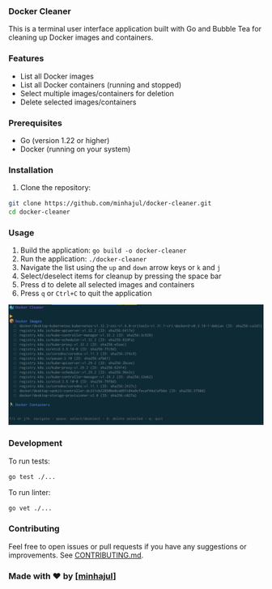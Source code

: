 ### Docker Cleaner

This is a terminal user interface application built with Go and Bubble Tea for cleaning up Docker images and containers.

### Features
- List all Docker images
- List all Docker containers (running and stopped)
- Select multiple images/containers for deletion
- Delete selected images/containers

### Prerequisites
- Go (version 1.22 or higher)
- Docker (running on your system)

### Installation
1. Clone the repository:
```bash
git clone https://github.com/minhajul/docker-cleaner.git
cd docker-cleaner
```

### Usage
1. Build the application: ```go build -o docker-cleaner```
2. Run the application: ```./docker-cleaner```
2. Navigate the list using the `up` and `down` arrow keys or `k` and `j`
3. Select/deselect items for cleanup by pressing the space bar
4. Press d to delete all selected images and containers
5. Press `q` or `Ctrl+C` to quit the application

![Screenshot](art/screenshot.png)

### Development

To run tests:
```bash
go test ./...
```

To run linter:
```bash
go vet ./...
```

### Contributing

Feel free to open issues or pull requests if you have any suggestions or improvements.
See [CONTRIBUTING.md](CONTRIBUTING.md).

### Made with ❤️ by [[minhajul](https://github.com/minhajul)]